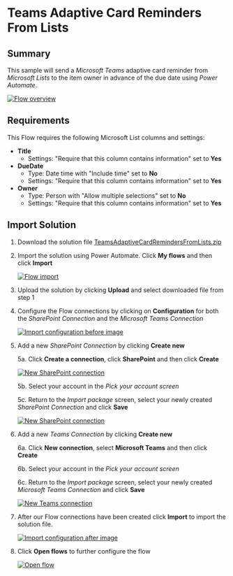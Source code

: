 # Teams Adaptive Card Reminders From Lists

## Summary

This sample will send a *Microsoft Teams* adaptive card reminder from *Microsoft Lists* to the item owner in advance of the due date using *Power Automate*.

[![Flow overview](/teams-adaptive-card-reminders-from-lists/assets/flow-overview.png "Flow overview")](/teams-adaptive-card-reminders-from-lists/assets/flow-overview.png "Flow overview")

## Requirements
This Flow requires the following Microsoft List columns and settings:
* **Title**
	* Settings: "Require that this column contains information" set to **Yes**
* **DueDate**
	* Type: Date time with "Include time" set to **No**
	* Settings: "Require that this column contains information" set to **Yes**
* **Owner**
	* Type: Person with "Allow multiple selections" set to **No**
	* Settings: "Require that this column contains information" set to **Yes**

## Import Solution

 1. Download the solution file [TeamsAdaptiveCardRemindersFromLists.zip](/teams-adaptive-card-reminders-from-lists/solution/TeamsAdaptiveCardRemindersFromLists.zip)

 2. Import the solution using Power Automate. Click **My flows** and then click **Import** 

 	[![Flow import](/teams-adaptive-card-reminders-from-lists/assets/flow-import.png "Flow import")](/teams-adaptive-card-reminders-from-lists/assets/flow-import.png "Flow import")

3. Upload the solution by clicking **Upload** and select downloaded file from step 1

4. Configure the Flow connections by clicking on **Configuration** for both the *SharePoint Connection* and the *Microsoft Teams Connection*

 	[![Import configuration before image](/teams-adaptive-card-reminders-from-lists/assets/import-configuration-before.png "Import configuration before image")](/teams-adaptive-card-reminders-from-lists/assets/sharepoint-connection.png "Import configuration before image")

5. Add a new *SharePoint Connection* by clicking **Create new**

	5a. Click **Create a connection**, click **SharePoint** and then click **Create**

	[![New SharePoint connection](/teams-adaptive-card-reminders-from-lists/assets/sharepoint-connection.png "New SharePoint connection")](/teams-adaptive-card-reminders-from-lists/assets/import-configuration-before.png "New SharePoint connection")

	5b. Select your account in the *Pick your account screen*

	5c. Return to the *Import package* screen, select your newly created *SharePoint Connection* and click **Save**

	[![New SharePoint connection](/teams-adaptive-card-reminders-from-lists/assets/save-sharepoint-connection.png "New SharePoint connection")](/teams-adaptive-card-reminders-from-lists/assets/save-sharepoint-connection.png "New SharePoint connection")

6. Add a new *Teams Connection* by clicking **Create new**

	6a. Click **New connection**, select **Microsoft Teams** and then click **Create**

	6b. Select your account in the *Pick your account screen*

	6c. Return to the *Import package* screen, select your newly created *Microsoft Teams Connection* and click **Save**

	[![New Teams connection](/teams-adaptive-card-reminders-from-lists/assets/save-teams-connection.png "New Teams connection")](/teams-adaptive-card-reminders-from-lists/assets/save-teams-connection.png "New Teams connection")

7. After our Flow connections have been created click **Import** to import the solution file.

	[![Import configuration after image](/teams-adaptive-card-reminders-from-lists/assets/import-configuration-after.png "Import configuration after image")](/teams-adaptive-card-reminders-from-lists/assets/import-configuration-after.png "Import configuration after image")

8. Click **Open flows** to further configure the flow

	[![Open flow](/teams-adaptive-card-reminders-from-lists/assets/open-flow.png "Open flow")](/teams-adaptive-card-reminders-from-lists/assets/open-flow.png "Open flow")